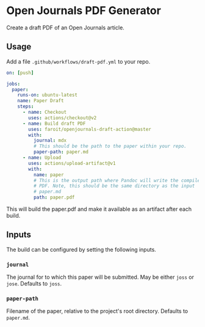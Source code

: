 Open Journals PDF Generator
===========================

Create a draft PDF of an Open Journals article.

Usage
-----

Add a file `.github/workflows/draft-pdf.yml` to your repo.

``` yaml
on: [push]

jobs:
  paper:
    runs-on: ubuntu-latest
    name: Paper Draft
    steps:
      - name: Checkout
        uses: actions/checkout@v2
      - name: Build draft PDF
        uses: faroit/openjournals-draft-action@master
        with:
          journal: mdx
          # This should be the path to the paper within your repo.
          paper-path: paper.md
      - name: Upload
        uses: actions/upload-artifact@v1
        with:
          name: paper
          # This is the output path where Pandoc will write the compiled
          # PDF. Note, this should be the same directory as the input
          # paper.md
          path: paper.pdf
```

This will build the paper.pdf and make it available as an artifact
after each build.

Inputs
------

The build can be configured by setting the following inputs.

### `journal`

The journal for to which this paper will be submitted. May be
either `joss` or `jose`. Defaults to `joss`.

### `paper-path`

Filename of the paper, relative to the project's root directory.
Defaults to `paper.md`.



